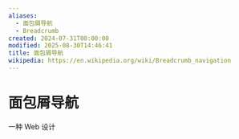 ```yaml
---
aliases:
  - 面包屑导航
  - Breadcrumb
created: 2024-07-31T00:00:00
modified: 2025-08-30T14:46:41
title: 面包屑导航
wikipedia: https://en.wikipedia.org/wiki/Breadcrumb_navigation
---
```


# 面包屑导航

一种 Web 设计
